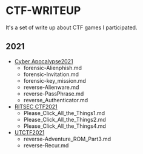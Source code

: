 # CTF-WRITEUP

It's a set of write up about CTF games I participated. 

## 2021
  - [Cyber Apocalypse2021](https://github.com/Ch0pperX/CTF-WRITEUP/tree/2021/Cyber%20Apocalypse2021)
    - forensic-Alienphish.md
    - forensic-Invitation.md
    - forensic-key_mission.md
    - reverse-Alienware.md
    - reverse-PassPhrase.md
    - reverse_Authenticator.md
  - [RITSEC CTF2021](https://github.com/Ch0pperX/CTF-WRITEUP/tree/2021/RITSEC%20CTF2021)
    - Please_Click_All_the_Things1.md
    - Please_Click_All_the_Things2.md
    - Please_Click_All_the_Things4.md 
  - [UTCTF2021](https://github.com/Ch0pperX/CTF-WRITEUP/tree/2021/UTCTF2021)
    - reverse-Adventure_ROM_Part3.md
    - reverse-Recur.md
